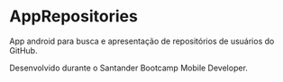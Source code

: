 # AppRepositories
 App android para busca e apresentação de repositórios de usuários do GitHub.
 
 Desenvolvido durante o Santander Bootcamp Mobile Developer.
